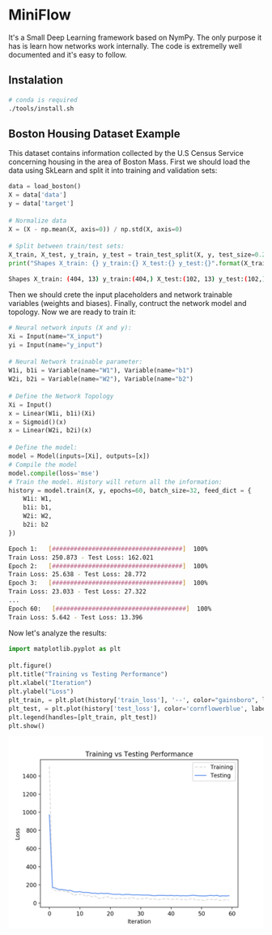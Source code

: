 # MiniFlow
It's a Small Deep Learning framework based on NymPy. The only purpose it has is learn how networks work internally. The code is extremelly well documented and it's easy to follow.

## Instalation
```bash
# conda is required
./tools/install.sh
```

## Boston Housing Dataset Example
This dataset contains information collected by the U.S Census Service concerning housing in the area of Boston Mass.
First we should load the data using SkLearn and split it into training and validation sets:

```python
data = load_boston()
X = data['data']
y = data['target']

# Normalize data
X = (X - np.mean(X, axis=0)) / np.std(X, axis=0)

# Split between train/test sets:
X_train, X_test, y_train, y_test = train_test_split(X, y, test_size=0.20)
print("Shapes X_train: {} y_train:{} X_test:{} y_test:{}".format(X_train.shape, y_train.shape, X_test.shape, y_test.shape))
```
```bash
Shapes X_train: (404, 13) y_train:(404,) X_test:(102, 13) y_test:(102,)
```

Then we should crete the input placeholders and network trainable variables (weights and biases). Finally, contruct the network model and topology. Now we are ready to train it:
```python
# Neural network inputs (X and y):
Xi = Input(name="X_input")
yi = Input(name="y_input")

# Neural Network trainable parameter:
W1i, b1i = Variable(name="W1"), Variable(name="b1")
W2i, b2i = Variable(name="W2"), Variable(name="b2")

# Define the Network Topology
Xi = Input()
x = Linear(W1i, b1i)(Xi)
x = Sigmoid()(x)
x = Linear(W2i, b2i)(x)

# Define the model:
model = Model(inputs=[Xi], outputs=[x])
# Compile the model
model.compile(loss='mse')
# Train the model. History will return all the information:
history = model.train(X, y, epochs=60, batch_size=32, feed_dict = {
    W1i: W1,
    b1i: b1,
    W2i: W2,
    b2i: b2
})
```
```bash
Epoch 1:   [####################################]  100%
Train Loss: 250.873 - Test Loss: 162.021
Epoch 2:   [####################################]  100%
Train Loss: 25.638 - Test Loss: 28.772
Epoch 3:   [####################################]  100%
Train Loss: 23.033 - Test Loss: 27.322
...
Epoch 60:   [####################################]  100%
Train Loss: 5.642 - Test Loss: 13.396
```

Now let's analyze the results:
```python
import matplotlib.pyplot as plt

plt.figure()
plt.title("Training vs Testing Performance")
plt.xlabel("Iteration")
plt.ylabel("Loss")
plt_train, = plt.plot(history['train_loss'], '--', color="gainsboro", label='Training')
plt_test, = plt.plot(history['test_loss'], color='cornflowerblue', label='Testing')
plt.legend(handles=[plt_train, plt_test])
plt.show()
```
![](docs/example_boston.png)
